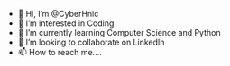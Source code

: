- 👋 Hi, I’m @CyberHnic
- 👀 I’m interested in Coding
- 🌱 I’m currently learning Computer Science and Python
- 💞️ I’m looking to collaborate on LinkedIn
- 📫 How to reach me....

<!---
CyberHnic/CyberHnic is a ✨ special ✨ repository because its `README.md` (this file) appears on your GitHub profile.
You can click the Preview link to take a look at your changes.
--->
